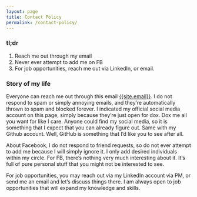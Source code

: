 ```yaml
---
layout: page
title: Contact Policy
permalink: /contact-policy/
---
```

### **tl;dr**
1. Reach me out through my email
2. Never ever attempt to add me on FB
2. For job opportunities, reach me out via LinkedIn, or email.


### **Story of my life**
Everyone can  reach me out  through  this email [{{site.email}}][site-email].  I do not  respond  to
spam or simply annoying emails,  and they’re  automatically  thrown to spam  and blocked forever.  I
indicated my official social media account on  this page, simply because they’re  just open for dox.
Dox me all you want for like I care.  Anyone could find my  social media,  so it is something that I
expect that you can already figure out. Same with my Github account. Well,  GitHub is something that
I’d like you to see after all.

About Facebook, I do not respond to friend requests, so do not ever attempt to add me because I will
simply ignore it. I only add desired individuals within my circle. For FB, there’s nothing very much
interesting about it. It’s full of pure personal stuff that you might not be interested to see.

For  job opportunities,  you may reach out via my  LinkedIn account via PM,  or send me an email and
let’s discuss things there.  I am always open to job opportunities that will expand my knowledge and
skills.

[site-email]: {{site.email}}
[linkedin]: {{site.linkedin_username}}

